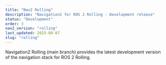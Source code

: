 ```yaml
---
title: "Nav2 Rolling"
description: "Navigation2 for ROS 2 Rolling - Development release"
status: "Development"
order: 3
nav2_version: "rolling"
last_updated: 2025-08-07
slug: "rolling"
---
```


Navigation2 Rolling (main branch) provides the latest development version of the navigation stack for ROS 2 Rolling.